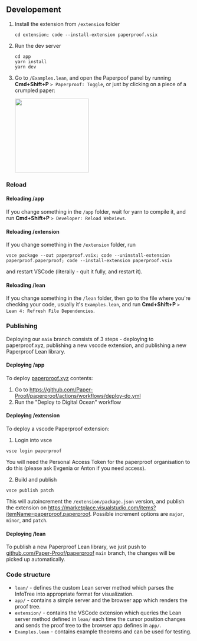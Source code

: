 ## Developement

1. Install the extension from `/extension` folder

    ```console
    cd extension; code --install-extension paperproof.vsix
    ```

2. Run the dev server

    ```shell
    cd app
    yarn install
    yarn dev
    ```

3. Go to `/Examples.lean`, and open the Paperpoof panel by running **Cmd+Shift+P** `> Paperproof: Toggle`, or just by clicking on a piece of a crumpled paper:

    <img width="200" src="https://github.com/Paper-Proof/paperproof/assets/7578559/fd077fbe-36a3-4e94-9fa8-b7a38ffd1eea"/>

### Reload 

#### Reloading /app

If you change something in the `/app` folder, wait for yarn to compile it, and run **Cmd+Shift+P** `> Developer: Reload Webviews`.

#### Reloading /extension

If you change something in the `/extension` folder, run

```shell
vsce package --out paperproof.vsix; code --uninstall-extension paperproof.paperproof; code --install-extension paperproof.vsix
```
and restart VSCode (literally - quit it fully, and restart it).

#### Reloading /lean

If you change something in the `/lean` folder, then go to the file where you're checking your code, usually it's `Examples.lean`, and run **Cmd+Shift+P** `> Lean 4: Refresh File Dependencies`.


### Publishing

Deploying our `main` branch consists of 3 steps - deploying to paperproof.xyz, publishing a new vscode extension, and publishing a new Paperproof Lean library.

#### Deploying /app

To deploy [paperproof.xyz](paperproof.xyz) contents:

1. Go to https://github.com/Paper-Proof/paperproof/actions/workflows/deploy-do.yml
2. Run the "Deploy to Digital Ocean" workflow

#### Deploying /extension

To deploy a vscode Paperproof extension:

1. Login into vsce

```shell
vsce login paperproof
```

You will need the Personal Access Token for the paperproof organisation to do this (please ask Evgenia or Anton if you need access).

2. Build and publish

```shell
vsce publish patch
```

This will autoincrement the `/extension/package.json` version, and publish the extension on https://marketplace.visualstudio.com/items?itemName=paperproof.paperproof.
Possible increment options are `major`, `minor`, and `patch`.

#### Deploying /lean

To publish a new Paperproof Lean library, we just push to [github.com/Paper-Proof/paperproof](github.com/Paper-Proof/paperproof) `main` branch, the changes will be picked up automatically.

### Code structure

- `lean/` - defines the custom Lean server method which parses the InfoTree into appropriate format for visualization.
- `app/` - contains a simple server and the browser app which renders
the proof tree.
- `extension/` - contains the VSCode extension which queries the Lean server method defined in `lean/` each time the cursor position changes
and sends the proof tree to the browser app defines in `app/`.
- `Examples.lean` - contains example theorems and can be used for testing.
